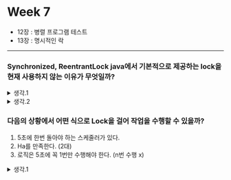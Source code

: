 # Week 7

- 12장 : 병렬 프로그램 테스트
- 13장 : 명시적인 락

---

### Synchronized, ReentrantLock java에서 기본적으로 제공하는 lock을 현재 사용하지 않는 이유가 무엇일까?

<details>
<summary>생각.1</summary>
```
Pod가 여러개가 되었다. 초기 시스템에서는 애플리케이션 1대로도 충분했다.
하지만, 현대의 시스템에서는 안전성을 위해 ha 구조를 가져가고 있다. 
그렇기 때문에 Lock이 필요한 비즈니스 로직에서, 처리를 진행하기 위해서는 제3의 도움이 필요하다.
```
</details>

<details>
<summary>생각.2</summary>
```
Web Server 개발에 있어, 안전성도 중요하지만, latency를 낮추는 것도 중요하지 않을까?
Lock을 사용하다보면, 성능 저하 및 latnecy 증가의 위험이 있기에 이를 최소한으로 사용할려는게 아닐까?
```
</details>

### 다음의 상황에서 어떤 식으로 Lock을 걸어 작업을 수행할 수 있을까?

1. 5초에 한번 돌아야 하는 스케줄러가 있다.
2. Ha를 만족한다. (2대)
3. 로직은 5초에 꼭 1번만 수행해야 한다. (n번 수행 x)

<details>
<summary>생각.1</summary>
```
https://github.com/DongGeon0908/scheduler-lock
```
</details>

### 
